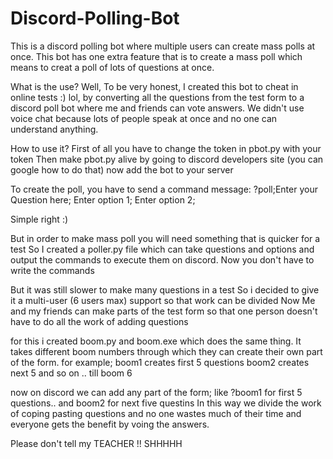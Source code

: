 # Discord-Polling-Bot

This is a discord polling bot where multiple users can create mass polls at once.
This bot has one extra feature that is to create a mass poll which means to creat a poll of lots of questions at once.

What is the use?
Well, To be very honest, I created this bot to cheat in online tests :) lol, by converting all the questions from the test form to a discord poll bot where me and friends can vote answers. 
We didn't use voice chat because lots of people speak at once and no one can understand anything.

How to use it?
First of all you have to change the token in pbot.py with your token
Then make pbot.py alive by going to discord developers site (you can google how to do that)
now add the bot to your server

To create the poll, you have to send a command message:
?poll;Enter your Question here; Enter option 1; Enter option 2;

Simple right :)

But in order to make mass poll you will need something that is quicker for a test
So I created a poller.py file which can take questions and options and output the commands to execute them on discord. Now you don't have to write the commands

But it was still slower to make many questions in a test
So i decided to give it a multi-user (6 users max) support so that work can be divided
Now Me and my friends can make parts of the test form so that one person doesn't have to do all the work of adding questions

for this i created boom.py and boom.exe which does the same thing. It takes different boom numbers through which they can create their own part of the form.
for example;
boom1 creates first 5 questions
boom2 creates next 5 and so on .. till boom 6

now on discord we can add any part of the form; like ?boom1 for first 5 questions.. and boom2 for next five questins
In this way we divide the work of coping pasting questions and no one wastes much of their time and everyone gets the benefit by voing the answers.

Please don't tell my TEACHER !! SHHHHH
